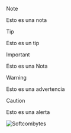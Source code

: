 >[!NOTE]
>Esto es una nota

>[!TIP]
>Esto es un tip

>[!IMPORTANT]
>Esto es una Nota

>[!WARNING]
>Esto es una advertencia

>[!CAUTION]
>Esto es una alerta


<img style="fill: #fff;" src="https://softcombytes.com/img/logo.svg" alt="Softcombytes">
